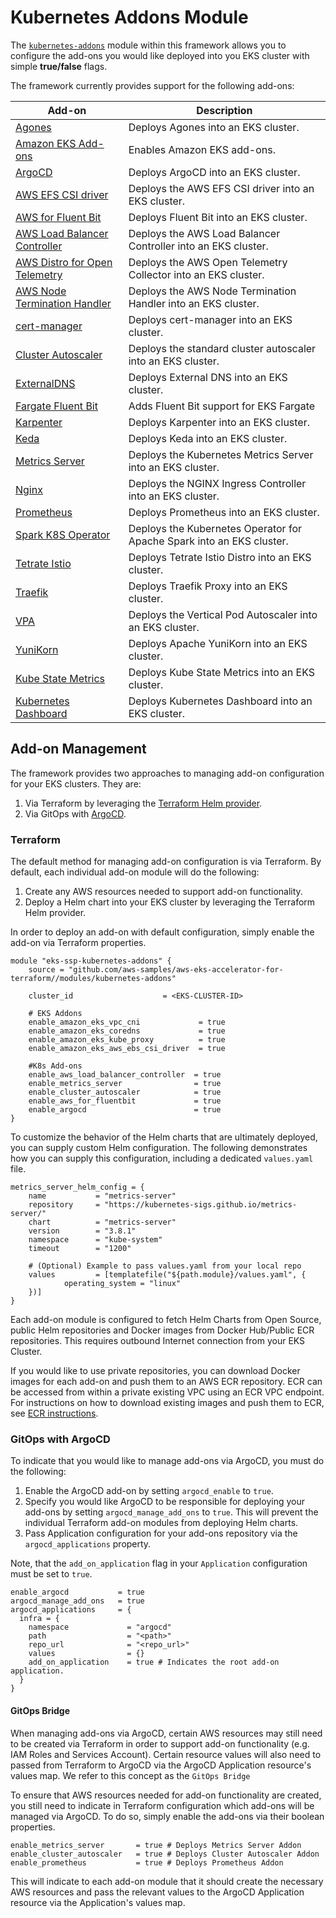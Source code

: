 # Kubernetes Addons Module

The [`kubernetes-addons`](https://github.com/aws-samples/aws-eks-accelerator-for-terraform/tree/main/modules/kubernetes-addons) module within this framework allows you to configure the add-ons you would like deployed into you EKS cluster with simple **true/false** flags.

The framework currently provides support for the following add-ons:

| Add-on    | Description   |
|-----------|-----------------
| [Agones](../add-ons/agones.md) | Deploys Agones into an EKS cluster. |
| [Amazon EKS Add-ons](../add-ons/managed-add-ons.md) | Enables Amazon EKS add-ons. |
| [ArgoCD](../add-ons/argocd.md) | Deploys ArgoCD into an EKS cluster. |
| [AWS EFS CSI driver](../add-ons/aws-efs-csi-driver.md) | Deploys the AWS EFS CSI driver into an EKS cluster. |
| [AWS for Fluent Bit](../add-ons/aws-for-fluent-bit.md) | Deploys Fluent Bit into an EKS cluster. |
| [AWS Load Balancer Controller](../add-ons/aws-load-balancer-controller.md) | Deploys the AWS Load Balancer Controller into an EKS cluster. |
| [AWS Distro for Open Telemetry](../add-ons/aws-open-telemetry.md) | Deploys the AWS Open Telemetry Collector into an EKS cluster. |
| [AWS Node Termination Handler](../add-ons/aws-node-termination-handler.md) | Deploys the AWS Node Termination Handler into an EKS cluster. |
| [cert-manager](../add-ons/cert-manager.md) | Deploys cert-manager into an EKS cluster. |
| [Cluster Autoscaler](../add-ons/cluster-autoscaler.md) | Deploys the standard cluster autoscaler into an EKS cluster. |
| [ExternalDNS](../add-ons/external-dns.md) | Deploys External DNS into an EKS cluster. |
| [Fargate Fluent Bit](../add-ons/fargate-fluent-bit.md) | Adds Fluent Bit support for EKS Fargate |
| [Karpenter](../add-ons/karpenter.md) | Deploys Karpenter into an EKS cluster. |
| [Keda](../add-ons/keda.md) | Deploys Keda into an EKS cluster. |
| [Metrics Server](../add-ons/metrics-server.md) | Deploys the Kubernetes Metrics Server into an EKS cluster. |
| [Nginx](../add-ons/nginx.md) | Deploys the NGINX Ingress Controller into an EKS cluster. |
| [Prometheus](../add-ons/prometheus.md) | Deploys Prometheus into an EKS cluster. |
| [Spark K8S Operator](../add-ons/spark-on-k8s-operator.md) | Deploys the Kubernetes Operator for Apache Spark into an EKS cluster. |
| [Tetrate Istio](../add-ons/tetrate-istio.md) | Deploys Tetrate Istio Distro into an EKS cluster. |
| [Traefik](../add-ons/traefik.md) | Deploys Traefik Proxy into an EKS cluster.
| [VPA](../add-ons/vpa.md) | Deploys the Vertical Pod Autoscaler into an EKS cluster. |
| [YuniKorn](../add-ons/yunikorn.md) | Deploys Apache YuniKorn into an EKS cluster. |
| [Kube State Metrics](../add-ons/kube-state-metrics.md) | Deploys Kube State Metrics into an EKS cluster. |
| [Kubernetes Dashboard](../add-ons/kubernetes-dashboard.md) | Deploys Kubernetes Dashboard into an EKS cluster. |

## Add-on Management

The framework provides two approaches to managing add-on configuration for your EKS clusters. They are:

1. Via Terraform by leveraging the [Terraform Helm provider](https://registry.terraform.io/providers/hashicorp/helm/latest/docs).
2. Via GitOps with [ArgoCD](https://argo-cd.readthedocs.io/en/stable/).

### Terraform

The default method for managing add-on configuration is via Terraform. By default, each individual add-on module will do the following:

1. Create any AWS resources needed to support add-on functionality.
2. Deploy a Helm chart into your EKS cluster by leveraging the Terraform Helm provider.

In order to deploy an add-on with default configuration, simply enable the add-on via Terraform properties.

```hcl
module "eks-ssp-kubernetes-addons" {
    source = "github.com/aws-samples/aws-eks-accelerator-for-terraform//modules/kubernetes-addons"

    cluster_id                    = <EKS-CLUSTER-ID>

    # EKS Addons
    enable_amazon_eks_vpc_cni             = true
    enable_amazon_eks_coredns             = true
    enable_amazon_eks_kube_proxy          = true
    enable_amazon_eks_aws_ebs_csi_driver  = true

    #K8s Add-ons
    enable_aws_load_balancer_controller  = true
    enable_metrics_server                = true
    enable_cluster_autoscaler            = true
    enable_aws_for_fluentbit             = true
    enable_argocd                        = true
}
```

To customize the behavior of the Helm charts that are ultimately deployed, you can supply custom Helm configuration. The following demonstrates how you can supply this configuration, including a dedicated `values.yaml` file.

```hcl
metrics_server_helm_config = {
	name           = "metrics-server"
	repository     = "https://kubernetes-sigs.github.io/metrics-server/"
	chart          = "metrics-server"
	version        = "3.8.1"
	namespace      = "kube-system"
	timeout        = "1200"

	# (Optional) Example to pass values.yaml from your local repo
	values         = [templatefile("${path.module}/values.yaml", {
			operating_system = "linux"
	})]
}
```

Each add-on module is configured to fetch Helm Charts from Open Source, public Helm repositories and Docker images from Docker Hub/Public ECR repositories. This requires outbound Internet connection from your EKS Cluster.

If you would like to use private repositories, you can download Docker images for each add-on and push them to an AWS ECR repository. ECR can be accessed from within a private existing VPC using an ECR VPC endpoint. For instructions on how to download existing images and push them to ECR, see [ECR instructions](../advanced/ecr-instructions.md).

### GitOps with ArgoCD

To indicate that you would like to manage add-ons via ArgoCD, you must do the following:

1. Enable the ArgoCD add-on by setting `argocd_enable` to `true`.
2. Specify you would like ArgoCD to be responsible for deploying your add-ons by setting `argocd_manage_add_ons` to `true`. This will prevent the individual Terraform add-on modules from deploying Helm charts.
3. Pass Application configuration for your add-ons repository via the `argocd_applications` property.

Note, that the `add_on_application` flag in your `Application` configuration must be set to `true`.

```
enable_argocd           = true
argocd_manage_add_ons   = true
argocd_applications     = {
  infra = {
    namespace             = "argocd"
    path                  = "<path>"
    repo_url              = "<repo_url>"
    values                = {}
    add_on_application    = true # Indicates the root add-on application.
  }
}
```

#### GitOps Bridge

When managing add-ons via ArgoCD, certain AWS resources may still need to be created via Terraform in order to support add-on functionality (e.g. IAM Roles and Services Account). Certain resource values will also need to passed from Terraform to ArgoCD via the ArgoCD Application resource's values map. We refer to this concept as the `GitOps Bridge`

To ensure that AWS resources needed for add-on functionality are created, you still need to indicate in Terraform configuration which add-ons will be managed via ArgoCD. To do so, simply enable the add-ons via their boolean properties.

```
enable_metrics_server       = true # Deploys Metrics Server Addon
enable_cluster_autoscaler   = true # Deploys Cluster Autoscaler Addon
enable_prometheus           = true # Deploys Prometheus Addon
```

This will indicate to each add-on module that it should create the necessary AWS resources and pass the relevant values to the ArgoCD Application resource via the Application's values map.
